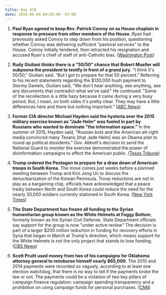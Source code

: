 ```yaml
---
title: Day 470
date: 2018-05-04 04:56:00 -07:00
---
```


1. **Paul Ryan agreed to keep Rev. Patrick Conroy on as House chaplain in response to pressure from other members of the House**. Ryan had previously asked Conroy to step down from his position, questioning whether Conroy was delivering sufficient "pastoral services" to the House. Conroy initially tendered, then retracted his resignation and accused Ryan's chief of staff of anti-Catholic bias. ([Washington Post](https://www.washingtonpost.com/politics/house-chaplain-rescinds-resignation-after-furor-over-his-ouster-by-ryan/2018/05/03/b770de7c-4f07-11e8-84a0-458a1aa9ac0a_story.html?utm_term=.d9301d17fc98))

2. **Rudy Giuliani thinks there is a "50/50" chance that Robert Mueller will subpoena the president to testify in front of a grand jury**. “I think it's 50/50,” Giuliani said. “But I got to prepare for that 50 percent.” Referring to his recent statements regarding the $130,000 hush payment to Stormy Daniels, Giuliani said, "We don't hear anything, see anything, see any documents that contradict what we've said." He continued: "Some of the recollection is a little hazy because it came during a very busy period. But, I mean, on both sides it's pretty clear. They may have a little differences here and there but nothing important.” ([ABC News](https://abcnews.go.com/Politics/giuliani-believes-5050-chance-mueller-subpoenas-president-trump/story?id=54923079))

3. **Former CIA director Michael Hayden said the hysteria over the 2015 military exercise known as "Jade Helm" was fueled in part by Russians who wanted to dominate "the information space."** In the summer of 2015, Hayden said, "Russian bots and the American alt-right media convinced many Texans \[that Jade Helm\] was an Obama plan to round up political dissidents.” Gov. Abbott's decision to send the National Guard to monitor the exercise demonstrated the power of disinformation campaigns to affect the American public. ([Texas Tribune](https://www.texastribune.org/2018/05/03/hysteria-over-jade-helm-exercise-texas-was-fueled-russians-former-cia-/))

4. **Trump ordered the Pentagon to prepare for a draw down of American troops in South Korea**. The move comes just weeks before a planned meeting between Trump and Kim Jong Un to discuss the denuclearization of the Korean Peninsula. Troop reductions are not in play as a bargaining chip, officials have acknowledged that a peace treaty between North and South Korea could reduce the need for the nearly 30,000 soldiers currently stationed in South Korea. ([New York Times](https://www.nytimes.com/2018/05/03/world/asia/trump-troops-south-korea.html))

5. **The State Department has frozen all funding to the Syrian humanitarian group known as the White Helmets at Foggy Bottom**, formerly known as the Syrian Civil Defense. State Department officials say support for the group is now "under active review" The decision is part of a larger $200 million reduction in funding for recovery efforts in Syria that began in March at Trump's direction, which means support for the White Helmets is not the only project that stands to lose funding. ([CBS News](https://www.cbsnews.com/news/u-s-freezes-funding-for-syrias-white-helmets/))

6. **Scott Pruitt used money from two of his campaigns for Oklahoma attorney general to reimburse himself nearly $65,000**. The 2010 and 2014 payments were recorded so vaguely, according to at least one election watchdog, that there is no way to tell if the payments broke the law or not. The payments could be a violation of two key pillars of campaign finance regulation: campaign spending transparency and a prohibition on using campaign funds for personal purchases. ([CNN](https://www.cnn.com/2018/05/03/politics/epa-scott-pruitt-campaign-reimbursements/index.html))